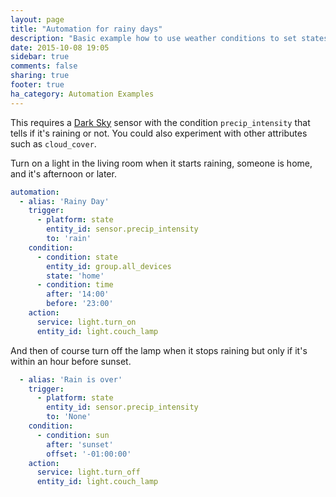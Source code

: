 ```yaml
---
layout: page
title: "Automation for rainy days"
description: "Basic example how to use weather conditions to set states"
date: 2015-10-08 19:05
sidebar: true
comments: false
sharing: true
footer: true
ha_category: Automation Examples
---
```


This requires a [Dark Sky](/components/sensor.darksky/) sensor with the condition `precip_intensity` that tells if it's raining or not. You could also experiment with other attributes such as `cloud_cover`.

Turn on a light in the living room when it starts raining, someone is home, and it's afternoon or later.

```yaml
automation:
  - alias: 'Rainy Day'
    trigger:
      - platform: state
        entity_id: sensor.precip_intensity
        to: 'rain'
    condition:
      - condition: state
        entity_id: group.all_devices
        state: 'home'
      - condition: time
        after: '14:00'
        before: '23:00'
    action:
      service: light.turn_on
      entity_id: light.couch_lamp
```

And then of course turn off the lamp when it stops raining but only if it's within an hour before sunset.

```yaml
  - alias: 'Rain is over'
    trigger:
      - platform: state
        entity_id: sensor.precip_intensity
        to: 'None'
    condition:
      - condition: sun
        after: 'sunset'
        offset: '-01:00:00'
    action:
      service: light.turn_off
      entity_id: light.couch_lamp
```

